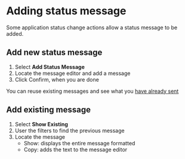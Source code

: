 # Adding status message

Some application status change actions allow a status message to be added.

<instructions>

## Add new status message

1. Select **Add Status Message**
2. Locate the message editor and add a message
3. Click Confirm, when you are done

<prompt>

You can reuse existing messages and see what you [have already sent](#add-existing-message)

</prompt>

</instructions>

<instructions>

## Add existing message

1. Select **Show Existing** <span class="mdi mdi-chevron-right"></span>
2. User the filters to find the previous message
3. Locate the message
   * Show: displays the entire message formatted 
   * Copy: adds the text to the message editor

</instructions>
